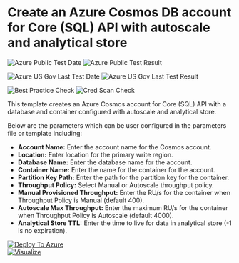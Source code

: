 # Create an Azure Cosmos DB account for Core (SQL) API with autoscale and analytical store

![Azure Public Test Date](https://azurequickstartsservice.blob.core.windows.net/badges/101-cosmosdb-sql-analytical-store/PublicLastTestDate.svg)
![Azure Public Test Result](https://azurequickstartsservice.blob.core.windows.net/badges/101-cosmosdb-sql-analytical-store/PublicDeployment.svg)

![Azure US Gov Last Test Date](https://azurequickstartsservice.blob.core.windows.net/badges/101-cosmosdb-sql-analytical-store/FairfaxLastTestDate.svg)
![Azure US Gov Last Test Result](https://azurequickstartsservice.blob.core.windows.net/badges/101-cosmosdb-sql-analytical-store/FairfaxDeployment.svg)

![Best Practice Check](https://azurequickstartsservice.blob.core.windows.net/badges/101-cosmosdb-sql-analytical-store/BestPracticeResult.svg)
![Cred Scan Check](https://azurequickstartsservice.blob.core.windows.net/badges/101-cosmosdb-sql-analytical-store/CredScanResult.svg)

This template creates an Azure Cosmos account for Core (SQL) API with a database and container configured with autoscale and analytical store.

Below are the parameters which can be user configured in the parameters file or template including:

- **Account Name:** Enter the account name for the Cosmos account.
- **Location:** Enter location for the primary write region.
- **Database Name:** Enter the database name for the account.
- **Container Name:** Enter the name for the container for the account.
- **Partition Key Path:** Enter the path for the partition key for the container.
- **Throughput Policy:** Select Manual or Autoscale throughput policy.
- **Manual Provisioned Throughput:** Enter the RU/s for the container when Throughput Policy is Manual (default 400).
- **Autoscale Max Throughput:** Enter the maximum RU/s for the container when Throughput Policy is Autoscale (default 4000).
- **Analytical Store TTL:** Enter the time to live for data in analytical store (-1 is no expiration).

[![Deploy To Azure](https://raw.githubusercontent.com/fathym-it/azure-quickstart-templates/master/1-CONTRIBUTION-GUIDE/images/deploytoazure.svg?sanitize=true)](https://portal.azure.com/#create/Microsoft.Template/uri/https%3A%2F%2Fraw.githubusercontent.com%2Ffathym-it%2Fazure-quickstart-templates%2Fmaster%2F101-cosmosdb-sql-analytical-store%2Fazuredeploy.json)  
[![Visualize](https://raw.githubusercontent.com/fathym-it/azure-quickstart-templates/master/1-CONTRIBUTION-GUIDE/images/visualizebutton.svg?sanitize=true)](http://armviz.io/#/?load=https%3A%2F%2Fraw.githubusercontent.com%2Ffathym-it%2Fazure-quickstart-templates%2Fmaster%2F101-cosmosdb-sql-analytical-store%2Fazuredeploy.json)
